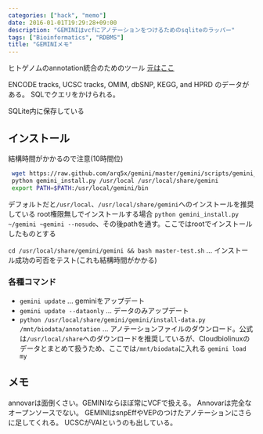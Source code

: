 ```yaml
---
categories: ["hack", "memo"]
date: 2016-01-01T19:29:28+09:00
description: "GEMINIはvcfにアノテーションをつけるためのsqliteのラッパー"
tags: ["Bioinformatics", "RDBMS"]
title: "GEMINIメモ"
---
```



ヒトゲノムのannotation統合のためのツール
[元はここ](http://gemini.readthedocs.org/en/latest/)

ENCODE tracks, UCSC tracks, OMIM, dbSNP, KEGG, and HPRD
のデータがある。
SQLでクエリをかけられる。

SQLite内に保存している

## インストール
結構時間がかかるので注意(10時間位)
```sh
 wget https://raw.github.com/arq5x/gemini/master/gemini/scripts/gemini_install.py
 python gemini_install.py /usr/local /usr/local/share/gemini
 export PATH=$PATH:/usr/local/gemini/bin
```
デフォルトだと`/usr/local`、`/usr/local/share/gemini`へのインストールを推奨している
root権限無しでインストールする場合
`python gemini_install.py ~/gemini ~gemini --nosudo`、その後pathを通す。ここではrootでインストールしたものとする

`cd /usr/local/share/gemini/gemini && bash master-test.sh` ... インストール成功の可否をテスト(これも結構時間がかかる)

### 各種コマンド

- `gemini update` ... geminiをアップデート
- `gemini update --dataonly` ... データのみアップデート
- `python /usr/local/share/gemini/gemini/install-data.py /mnt/biodata/annotation` ... アノテーションファイルのダウンロード。公式は`/usr/local/share`へのダウンロードを推奨しているが、Cloudbiolinuxのデータとまとめて扱うため、ここでは`/mnt/biodata`に入れる
`gemini load my`


## メモ
annovarは面倒くさい。GEMINIならほぼ常にVCFで扱える。
Annovarは完全なオープンソースでない。
GEMINIはsnpEffやVEPのつけたアノテーションにさらに足してくれる。
UCSCがVAIというのも出している。
